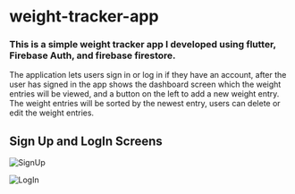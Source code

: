 # weight-tracker-app

### This is a simple weight tracker app I developed using flutter, Firebase Auth, and firebase firestore.

The application lets users sign in or log in if they have an account, after the user has signed in the app shows the dashboard screen which the weight entries will be    viewed, and a button on the left to add a new weight entry. 
The weight entries will be sorted by the newest entry, users can delete or edit the weight entries. 

## Sign Up and LogIn Screens
![SignUp](https://user-images.githubusercontent.com/70327788/212573443-89f4aa75-4967-4e80-8380-4bf1b42c5934.png)

![LogIn](https://user-images.githubusercontent.com/70327788/212573457-bfea80f4-ab26-4644-8a33-ea086edda1d6.png)


